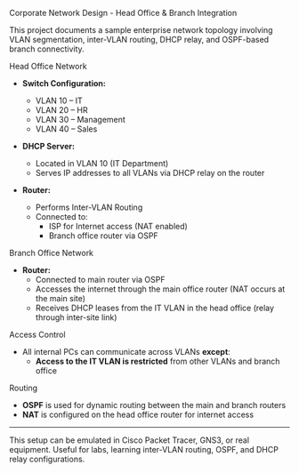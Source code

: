 Corporate Network Design - Head Office & Branch Integration

This project documents a sample enterprise network topology involving VLAN segmentation, inter-VLAN routing, DHCP relay, and OSPF-based branch connectivity. 

Head Office Network

- **Switch Configuration:**
  - VLAN 10 – IT
  - VLAN 20 – HR
  - VLAN 30 – Management
  - VLAN 40 – Sales

- **DHCP Server:**
  - Located in VLAN 10 (IT Department)
  - Serves IP addresses to all VLANs via DHCP relay on the router

- **Router:**
  - Performs Inter-VLAN Routing
  - Connected to:
    - ISP for Internet access (NAT enabled)
    - Branch office router via OSPF

Branch Office Network

- **Router:**
  - Connected to main router via OSPF
  - Accesses the internet through the main office router (NAT occurs at the main site)
  - Receives DHCP leases from the IT VLAN in the head office (relay through inter-site link)

Access Control

- All internal PCs can communicate across VLANs **except**:
  - **Access to the IT VLAN is restricted** from other VLANs and branch office

Routing

- **OSPF** is used for dynamic routing between the main and branch routers
- **NAT** is configured on the head office router for internet access

---

This setup can be emulated in Cisco Packet Tracer, GNS3, or real equipment. Useful for labs, learning inter-VLAN routing, OSPF, and DHCP relay configurations.
